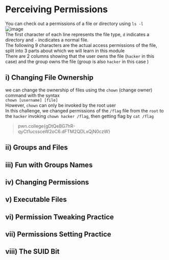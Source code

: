 # Perceiving Permissions
You can check out a permissions of a file or directory using `ls -l` <br>
![image](https://github.com/user-attachments/assets/b759830e-4930-41ef-ae93-eb4317f7dfc3) <br>
The first character of each line represents the file type, `d` indicates a directory and `-` incdicates a normal file. <br>
The following 9 characters are the actual access permissions of the file, split into 3 parts about which we will learn in this module <br>
There are 2 columns showing that the user owns the file (`hacker` in this case) and the group owns the file (group is also `hacker` in this case ) <br>

## i) Changing File Ownership
we can change the ownership of files using the `chown` (change owner) command with the syntax <br>
`chown [username] [file]` <br>
However, `chown` can only be invoked by the root user <br>
In this challenge, we changed permissions of the `/flag` file from the `root` to the `hacker` invoking `chown hacker /flag`, then getting flag by `cat /flag` 
> pwn.college{gDtQeBG7hR-qyCt1ucssceW2oC6.dFTM2QDLxQjN0czW}

## ii) Groups and Files
## iii) Fun with Groups Names
## iv) Changing Permissions
## v) Executable Files
## vi) Permission Tweaking Practice
## vii) Permissions Setting Practice
## viii) The SUID Bit
